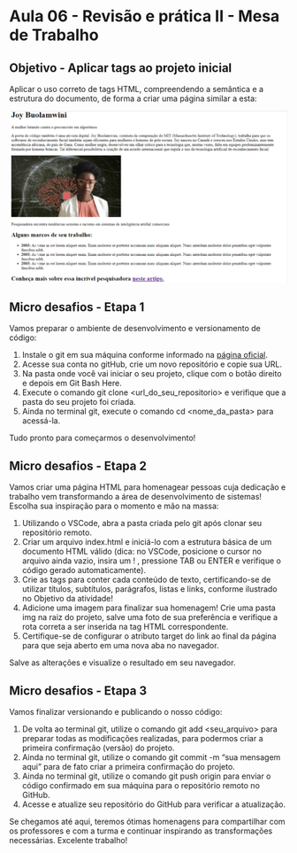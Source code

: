 # Aula 06 - Revisão e prática II - Mesa de Trabalho

## Objetivo - Aplicar tags ao projeto inicial

Aplicar o uso correto de tags HTML, compreendendo a semântica e a estrutura do documento, de forma a criar uma página similar a esta:

![Página de referencia](img/joy.png)

## Micro desafios - Etapa 1

Vamos preparar o ambiente de desenvolvimento e versionamento de código:

1. Instale o git em sua máquina conforme informado na [página oficial](https://git-scm.com/book/pt-br/v2/Come%C3%A7ando-Instalando-o-Git 'página oficial').
2. Acesse sua conta no gitHub, crie um novo repositório e copie sua URL.
3. Na pasta onde você vai iniciar o seu projeto, clique com o botão direito e depois em Git Bash Here.
4. Execute o comando git clone <url_do_seu_repositorio> e verifique que a pasta do seu projeto foi criada.
5. Ainda no terminal git, execute o comando cd <nome_da_pasta> para acessá-la.

Tudo pronto para começarmos o desenvolvimento!

## Micro desafios - Etapa 2

Vamos criar uma página HTML para homenagear pessoas cuja dedicação e trabalho vem transformando a área de desenvolvimento de sistemas! Escolha sua inspiração para o momento e mão na massa:

1. Utilizando o VSCode, abra a pasta criada pelo git após clonar seu repositório remoto.
2. Criar um arquivo index.html e iniciá-lo com a estrutura básica de um documento HTML válido (dica: no VSCode, posicione o cursor no arquivo ainda vazio, insira um ! , pressione TAB ou ENTER e verifique o código gerado automaticamente).
3. Crie as tags para conter cada conteúdo de texto, certificando-se de utilizar títulos, subtítulos, parágrafos, listas e links, conforme ilustrado no Objetivo da atividade!
4. Adicione uma imagem para finalizar sua homenagem! Crie uma pasta img na raiz do projeto, salve uma foto de sua preferência e verifique a rota correta a ser inserida na tag HTML correspondente.
5. Certifique-se de configurar o atributo target do link ao final da página para que seja aberto em uma nova aba no navegador.

Salve as alterações e visualize o resultado em seu navegador.

## Micro desafios - Etapa 3

Vamos finalizar versionando e publicando o nosso código:

1. De volta ao terminal git, utilize o comando git add <seu_arquivo> para preparar todas as modificações realizadas, para podermos criar a primeira confirmação (versão) do projeto.
2. Ainda no terminal git, utilize o comando git commit -m “sua mensagem aqui” para de fato criar a primeira confirmação do projeto.
3. Ainda no terminal git, utilize o comando git push origin para enviar o código confirmado em sua máquina para o repositório remoto no GitHub.
4. Acesse e atualize seu repositório do GitHub para verificar a atualização.

Se chegamos até aqui, teremos ótimas homenagens para compartilhar com os professores e com a turma e continuar inspirando as transformações necessárias. Excelente trabalho!
